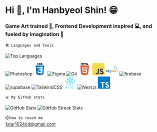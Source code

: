 
# Hi 👋, I'm Hanbyeol Shin! 😁

### Game Art trained 🎨, Frontend Development inspired 💻, and fueled by imagination 🚀

`🛠 Languages and Tools`

  <img src="https://github-readme-stats.vercel.app/api/top-langs?username=star1024cd&show_icons=true&locale=en&layout=compact" alt="Top Languages" />

<p align="left">
  <img src="https://cdn.worldvectorlogo.com/logos/adobe-photoshop-2.svg" alt="Photoshop" width="40" height="40"/>
  <img src="https://raw.githubusercontent.com/devicons/devicon/master/icons/css3/css3-original-wordmark.svg" alt="CSS3" width="40" height="40"/>
  <img src="https://www.vectorlogo.zone/logos/figma/figma-icon.svg" alt="Figma" width="40" height="40"/>
  <img src="https://www.vectorlogo.zone/logos/git-scm/git-scm-icon.svg" alt="Git" width="40" height="40"/>
  <img src="https://raw.githubusercontent.com/devicons/devicon/master/icons/html5/html5-original-wordmark.svg" alt="HTML5" width="40" height="40"/>
  <img src="https://raw.githubusercontent.com/devicons/devicon/master/icons/javascript/javascript-original.svg" alt="JavaScript" width="40" height="40"/>
  <img src="https://raw.githubusercontent.com/devicons/devicon/master/icons/mysql/mysql-original-wordmark.svg" alt="MySQL" width="40" height="40"/>   
  <img src="https://www.vectorlogo.zone/logos/firebase/firebase-icon.svg" alt="firebase" width="40" height="40"/>
  <img src="https://www.vectorlogo.zone/logos/supabase/supabase-icon.svg" alt="supabase" width="40" height="40"/>
  <img src="https://www.vectorlogo.zone/logos/tailwindcss/tailwindcss-icon.svg" alt="TailwindCSS" width="40" height="40"/>
  <img src="https://raw.githubusercontent.com/devicons/devicon/master/icons/react/react-original-wordmark.svg" alt="React" width="40" height="40"/>
  <img src="https://cdn.worldvectorlogo.com/logos/nextjs-2.svg" alt="Next.js" width="40" height="40"/>
  <img src="https://raw.githubusercontent.com/devicons/devicon/master/icons/typescript/typescript-original.svg" alt="TypeScript" width="40" height="40"/>
</p>


`📊 My Github stats`
<div align="left">
  <img src="https://github-readme-stats.vercel.app/api?username=star1024cd&show_icons=true&locale=en" alt="GitHub Stats" />
  <img src="https://github-readme-streak-stats.herokuapp.com/?user=star1024cd&" alt="GitHub Streak Stats" />
</div>

`📫How to reach me` 
<br> 1star1024cd@gmail.com
